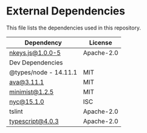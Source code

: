 # External Dependencies

This file lists the dependencies used in this repository.

| Dependency | License |
|-|-|
| nkeys.js@1.0.0-5 | Apache-2.0 |
| Dev Dependencies |  |
| @types/node - 14.11.1 | MIT |
| ava@3.11.1 | MIT |
| minimist@1.2.5 | MIT |
| nyc@15.1.0 | ISC |
| tslint | Apache-2.0 |
| typescript@4.0.3 | Apache-2.0 |

